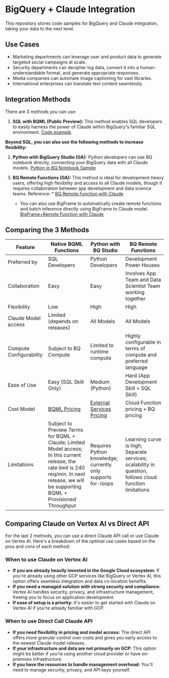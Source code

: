# BigQuery + Claude Integration

This repository stores code samples for BigQuery and Claude integration, taking your data to the next level.

## Use Cases

- Marketing departments can leverage user and product data to generate targeted social campaigns at scale.
- Security departments can decipher log data, convert it into a human-understandable format, and generate appropriate responses.
- Media companies can automate image captioning for vast libraries.
- International enterprises can translate text content seamlessly.

## Integration Methods

There are 3 methods you can use:

1. **SQL with BQML (Public Preview):** This method enables SQL developers to easily harness the power of Claude within BigQuery's familiar SQL environment. [Code example](/Python_Notebook_Sample/BQML+Claude.ipynb).

**Beyond SQL, you can also use the following methods to increase flexibility:**

2. **Python with BigQuery Studio (GA):** Python developers can use BQ notebook directly, connecting your BigQuery data with all Claude models. [Python in BQ Notebook Sample](/Python_Notebook_Sample/README.md)


3. **BQ Remote Functions (GA):** This method is ideal for development-heavy users, offering high flexibility and access to all Claude models, though it requires collaboration between app development and data science teams. Reference: * [BQ Remote Function with Claude](/BQ_RemoteFunction_Sample)
   - You can also use BigFrame to automatically create remote functions and batch inference directly using BigFrame to Claude model. [BigFrame+Remote Function with Claude](/Python_Notebook_Sample/BigFrames+Claude_Remote_Function.ipynb)

## Comparing the 3 Methods

| Feature | Native BQML Functions | Python with BQ Studio | BQ Remote Functions |
|---------|----------------------|----------------------|---------------------|
| Preferred by | SQL Developers | Python Developers | Development Power Houses |
| Collaboration | Easy | Easy | Involves App Team and Data Scientist Team working together |
| Flexibility | Low | High | High |
| Claude Model access | Limited (depends on releases) | All Models | All Models |
| Compute Configurability | Subject to BQ Compute | Limited to runtime compute | Highly configurable in terms of compute and preferred language |
| Ease of Use | Easy (SQL Skill Only) | Medium (Python) | Hard (App Development Skill + SQL Skill) |
| Cost Model | [BQML Pricing](https://cloud.google.com/bigquery/pricing#bqml) | [External Services Pricing](https://cloud.google.com/bigquery/pricing#external_services) | Cloud Function pricing + BQ pricing |
| Limitations | Subject to Preview Terms for BQML + Claude; Limited Model access; In this current release, the rate limit is 240 req/min. In next release, we will be supporting BQML + Provisioned Throughput | Requires Python knowledge; currently only supports for-loops | Learning curve is high; Separate services; scalability in question, follows cloud function limitations |

## Comparing Claude on Vertex AI vs Direct API

For the last 2 methods, you can use a direct Claude API call or use Claude on Vertex AI. Here's a breakdown of the optimal use cases based on the pros and cons of each method:

### When to use Claude on Vertex AI

* **If you are already heavily invested in the Google Cloud ecosystem:** If you're already using other GCP services like BigQuery or Vertex AI, this option offers seamless integration and data co-location benefits.
* **If you need a managed solution with strong security and compliance:** Vertex AI handles security, privacy, and infrastructure management, freeing you to focus on application development.
* **If ease of setup is a priority:** It's easier to get started with Claude on Vertex AI if you're already familiar with GCP.

### When to use Direct Call Claude API

* **If you need flexibility in pricing and model access:** The direct API offers more granular control over costs and gives you early access to the newest Claude model releases.
* **If your infrastructure and data are not primarily on GCP:** This option might be better if you're using another cloud provider or have on-premises infrastructure.
* **If you have the resources to handle management overhead:** You'll need to manage security, privacy, and API keys yourself.
